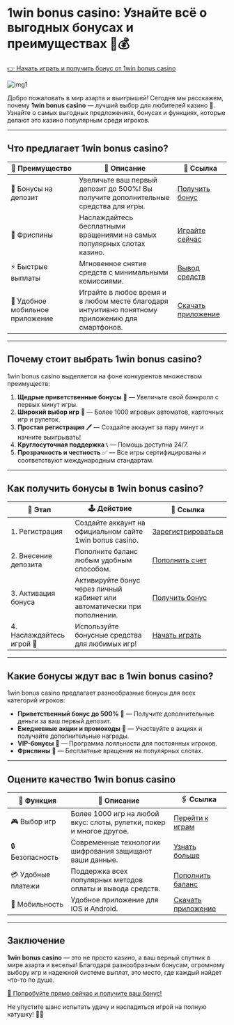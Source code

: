 # 1win bonus casino: Узнайте всё о выгодных бонусах и преимуществах 🎰💰

[👉 Начать играть и получить бонус от 1win bonus casino](https://brandplay.link/6F5VqbyZ)

![img1](https://github.com/user-attachments/assets/83e1c12b-a574-45e1-8044-07089336a3b7)

Добро пожаловать в мир азарта и выигрышей! Сегодня мы расскажем, почему **1win bonus casino** — лучший выбор для любителей казино 🎲. Узнайте о самых выгодных предложениях, бонусах и функциях, которые делают это казино популярным среди игроков.

---

## Что предлагает 1win bonus casino?

| 💎 **Преимущество**       | 📝 **Описание**                                                                                                  | 🔗 **Ссылка**                               |
|---------------------------|------------------------------------------------------------------------------------------------------------------|---------------------------------------------|
| 🎁 Бонусы на депозит      | Увеличьте ваш первый депозит до 500%! Вы получите дополнительные средства для игры.                              | [Получить бонус](https://brandplay.link/6F5VqbyZ) |
| 🔄 Фриспины               | Наслаждайтесь бесплатными вращениями на самых популярных слотах казино.                                         | [Играйте сейчас](https://brandplay.link/6F5VqbyZ)  |
| ⚡ Быстрые выплаты         | Мгновенное снятие средств с минимальными комиссиями.                                                            | [Вывод средств](https://brandplay.link/6F5VqbyZ)   |
| 📱 Удобное мобильное приложение | Играйте в любое время и в любом месте благодаря интуитивно понятному приложению для смартфонов.                  | [Скачать приложение](https://brandplay.link/6F5VqbyZ) |

---

## Почему стоит выбрать 1win bonus casino?

1win bonus casino выделяется на фоне конкурентов множеством преимуществ:

1. **Щедрые приветственные бонусы** 🎁 — Увеличьте свой банкролл с первых минут игры.
2. **Широкий выбор игр** 🎰 — Более 1000 игровых автоматов, карточных игр и рулеток.
3. **Простая регистрация** 🖊️ — Создайте аккаунт за пару минут и начните выигрывать!
4. **Круглосуточная поддержка** 📞 — Помощь доступна 24/7.
5. **Прозрачность и честность** ✅ — Все игры сертифицированы и соответствуют международным стандартам.

---

## Как получить бонусы в 1win bonus casino?

| 📌 **Этап**              | 🕹️ **Действие**                                                                                  | 🔗 **Ссылка**                               |
|--------------------------|--------------------------------------------------------------------------------------------------|---------------------------------------------|
| 1. Регистрация           | Создайте аккаунт на официальном сайте 1win bonus casino.                                        | [Зарегистрироваться](https://brandplay.link/6F5VqbyZ) |
| 2. Внесение депозита     | Пополните баланс любым удобным способом.                                                        | [Пополнить счет](https://brandplay.link/6F5VqbyZ)       |
| 3. Активация бонуса      | Активируйте бонус через личный кабинет или автоматически при пополнении.                        | [Получить бонус](https://brandplay.link/6F5VqbyZ)       |
| 4. Наслаждайтесь игрой 🎉 | Используйте бонусные средства для любимых игр!                                                  | [Начать играть](https://brandplay.link/6F5VqbyZ)        |

---

## Какие бонусы ждут вас в 1win bonus casino?

1win bonus casino предлагает разнообразные бонусы для всех категорий игроков:

- **Приветственный бонус до 500%** 🎁 — Получите дополнительные деньги за ваш первый депозит.
- **Ежедневные акции и промокоды** 🎉 — Участвуйте в акциях и получайте дополнительные награды.
- **VIP-бонусы** 👑 — Программа лояльности для постоянных игроков.
- **Фриспины** 🔄 — Бесплатные вращения на популярных слотах.

---

## Оцените качество 1win bonus casino

| 🎰 **Функция**            | 🌟 **Описание**                                                                                  | 🖇️ **Ссылка**                               |
|--------------------------|--------------------------------------------------------------------------------------------------|---------------------------------------------|
| 🎮 Выбор игр             | Более 1000 игр на любой вкус: слоты, рулетки, покер и многое другое.                              | [Перейти к играм](https://brandplay.link/6F5VqbyZ) |
| 🔒 Безопасность          | Современные технологии шифрования защищают ваши данные.                                          | [Узнать больше](https://brandplay.link/6F5VqbyZ)    |
| 💳 Удобные платежи       | Поддержка всех популярных методов оплаты и вывода средств.                                       | [Пополнить баланс](https://brandplay.link/6F5VqbyZ) |
| 📱 Мобильность           | Удобное приложение для iOS и Android.                                                           | [Скачать приложение](https://brandplay.link/6F5VqbyZ) |

---

## Заключение

**1win bonus casino** — это не просто казино, а ваш верный спутник в мире азарта и веселья! Благодаря разнообразным бонусам, огромному выбору игр и надежной системе выплат, это место, где каждый найдет что-то по душе.

[🔗 Попробуйте прямо сейчас и получите ваш бонус!](https://brandplay.link/6F5VqbyZ)

Не упустите шанс испытать удачу и насладиться игрой на полную катушку! 🎉🍀

